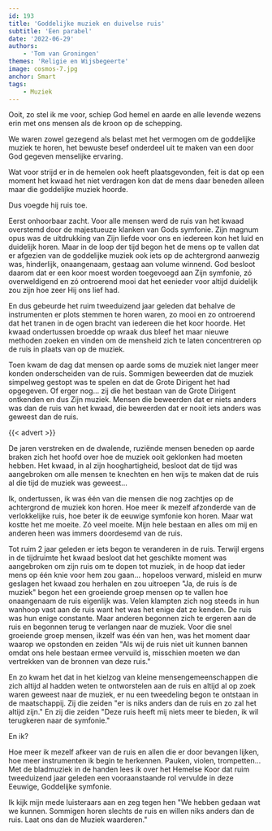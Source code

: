 ```yaml
---
id: 193
title: 'Goddelijke muziek en duivelse ruis'
subtitle: 'Een parabel'
date: '2022-06-29'
authors:
    - 'Tom van Groningen'
themes: 'Religie en Wijsbegeerte'
image: cosmos-7.jpg
anchor: Smart
tags:
    - Muziek
---
```


Ooit, zo stel ik me voor, schiep God hemel en aarde en alle levende wezens erin met ons mensen als de kroon op de schepping.

We waren zowel gezegend als belast met het vermogen om de goddelijke muziek te horen, het bewuste besef onderdeel uit te maken van een door God gegeven menselijke ervaring.

Wat voor strijd er in de hemelen ook heeft plaatsgevonden, feit is dat op een moment het kwaad het niet verdragen kon dat de mens daar beneden alleen maar die goddelijke muziek hoorde.

Dus voegde hij ruis toe.

Eerst onhoorbaar zacht. Voor alle mensen werd de ruis van het kwaad overstemd door de majestueuze klanken van Gods symfonie. Zijn magnum opus was de uitdrukking van Zijn liefde voor ons en iedereen kon het luid en duidelijk horen. Maar in de loop der tijd begon het de mens op te vallen dat er afgezien van de goddelijke muziek ook iets op de achtergrond aanwezig was, hinderlijk, onaangenaam, gestaag aan volume winnend. God besloot daarom dat er een koor moest worden toegevoegd aan Zijn symfonie, zó overweldigend en zó ontroerend mooi dat het eenieder voor altijd duidelijk zou zijn hoe zeer Hij ons lief had.

En dus gebeurde het ruim tweeduizend jaar geleden dat behalve de instrumenten er plots stemmen te horen waren, zo mooi en zo ontroerend dat het tranen in de ogen bracht van iedereen die het koor hoorde. Het kwaad ondertussen broedde op wraak dus bleef het maar nieuwe methoden zoeken en vinden om de mensheid zich te laten concentreren op de ruis in plaats van op de muziek.

Toen kwam de dag dat mensen op aarde soms de muziek niet langer meer konden onderscheiden van de ruis. Sommigen beweerden dat de muziek simpelweg gestopt was te spelen en dat de Grote Dirigent het had opgegeven. Of erger nog... zij die het bestaan van de Grote Dirigent ontkenden en dus Zijn muziek. Mensen die beweerden dat er niets anders was dan de ruis van het kwaad, die beweerden dat er nooit iets anders was geweest dan de ruis.

{{< advert >}}

De jaren verstreken en de dwalende, ruziënde mensen beneden op aarde braken zich het hoofd over hoe de muziek ooit geklonken had moeten hebben. Het kwaad, in al zijn hooghartigheid, besloot dat de tijd was aangebroken om alle mensen te knechten en hen wijs te maken dat de ruis al die tijd de muziek was geweest...

Ik, ondertussen, ik was één van die mensen die nog zachtjes op de achtergrond de muziek kon horen. Hoe meer ik mezelf afzonderde van de verlokkelijke ruis, hoe beter ik de eeuwige symfonie kon horen. Maar wat kostte het me moeite. Zó veel moeite. Mijn hele bestaan en alles om mij en anderen heen was immers doordesemd van de ruis.

Tot ruim 2 jaar geleden er iets begon te veranderen in de ruis. Terwijl ergens in de tijdruimte het kwaad besloot dat het geschikte moment was aangebroken om zijn ruis om te dopen tot muziek, in de hoop dat ieder mens op één knie voor hem zou gaan... hopeloos verward, misleid en murw geslagen het kwaad zou herhalen en zou uitroepen "Ja, de ruis ís de muziek" begon het een groeiende groep mensen op te vallen hoe onaangenaam de ruis eigenlijk was. Velen klampten zich nog steeds in hun wanhoop vast aan de ruis want het was het enige dat ze kenden. De ruis was hun enige constante. Maar anderen begonnen zich te ergeren aan de ruis en begonnen terug te verlangen naar de muziek. Voor die snel groeiende groep mensen, ikzelf was één van hen, was het moment daar waarop we opstonden en zeiden "Als wij de ruis niet uit kunnen bannen omdat ons hele bestaan ermee vervuild is, misschien moeten we dan vertrekken van de bronnen van deze ruis."

En zo kwam het dat in het kielzog van kleine mensengemeenschappen die zich altijd al hadden weten te ontworstelen aan de ruis en altijd al op zoek waren geweest naar de muziek, er nu een tweedeling begon te ontstaan in de maatschappij. Zij die zeiden "er is niks anders dan de ruis en zo zal het altijd zijn." En zij die zeiden "Deze ruis heeft mij niets meer te bieden, ik wil terugkeren naar de symfonie."

En ik?

Hoe meer ik mezelf afkeer van de ruis en allen die er door bevangen lijken, hoe meer instrumenten ik begin te herkennen. Pauken, violen, trompetten... Met de bladmuziek in de handen lees ik over het Hemelse Koor dat ruim tweeduizend jaar geleden een vooraanstaande rol vervulde in deze Eeuwige, Goddelijke symfonie.

Ik kijk mijn mede luisteraars aan en zeg tegen hen "We hebben gedaan wat we kunnen. Sommigen horen slechts de ruis en willen niks anders dan de ruis. Laat ons dan de Muziek waarderen."
